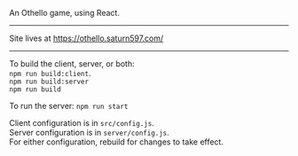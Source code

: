 An Othello game, using React.

---

Site lives at <https://othello.saturn597.com/>

---

To build the client, server, or both:  
`npm run build:client`.  
`npm run build:server`  
`npm run build`  

To run the server:
`npm run start` 

Client configuration is in `src/config.js`.  
Server configuration is in `server/config.js`.  
For either configuration, rebuild for changes to take effect.  
